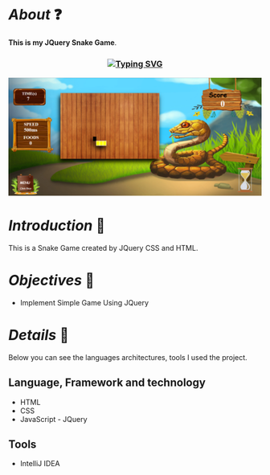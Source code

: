 # *About* ❓
**This is my JQuery Snake Game**.

<h3 align="center"><a href="https://git.io/typing-svg" align="center"><img align="center" src="https://readme-typing-svg.herokuapp.com?font=Fira+Code&size=25&duration=4000&center=true&vCenter=true&width=435&lines=Snake+Game" alt="Typing SVG" style="max-width:100%" /></a></h3>

![snake](assets/images/ground.png)

# *Introduction* 📝
This is a Snake Game created by JQuery CSS and HTML.

# *Objectives* 🔑
* Implement Simple Game Using JQuery

# *Details* 🔖
Below you can see the languages architectures, tools I used  the project.

## Language, Framework and technology
* HTML
* CSS
* JavaScript - JQuery

## Tools
* IntelliJ IDEA